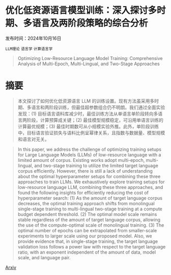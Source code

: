 # 优化低资源语言模型训练：深入探讨多时期、多语言及两阶段策略的综合分析

发布时间：2024年10月16日

`LLM理论` `语言学` `计算语言学`

> Optimizing Low-Resource Language Model Training: Comprehensive Analysis of Multi-Epoch, Multi-Lingual, and Two-Stage Approaches

# 摘要

> 本文探讨了如何优化低资源语言 LLM 的训练设置。现有方法虽采用多时期、多语言和两阶段训练，但最佳超参数组合仍不明朗。我们通过全面实验发现：(1) 目标语言语料库减少时，最佳训练方法从单语言单阶段转向多语言两阶段，计算预算成关键；(2) 最佳模型规模稳定，可沿用单语言训练的计算最优规模；(3) 最佳时期数可从小规模实验外推。此外，单阶段训练中，目标语言验证损失与语料比例呈幂律关系，且指数与数据量、模型规模和语言对无关。

> In this paper, we address the challenge of optimizing training setups for Large Language Models (LLMs) of low-resource language with a limited amount of corpus. Existing works adopt multi-epoch, multi-lingual, and two-stage training to utilize the limited target language corpus efficiently. However, there is still a lack of understanding about the optimal hyperparameter setups for combining these three approaches to train LLMs. We exhaustively explore training setups for low-resource language LLM, combining these three approaches, and found the following insights for efficiently reducing the cost of hyperparameter search: (1) As the amount of target language corpus decreases, the optimal training approach shifts from monolingual single-stage training to multi-lingual two-stage training at a compute budget dependent threshold. (2) The optimal model scale remains stable regardless of the amount of target language corpus, allowing the use of the compute-optimal scale of monolingual training. (3) The optimal number of epochs can be extrapolated from smaller-scale experiments to larger scale using our proposed model. Also, we provide evidence that, in single-stage training, the target language validation loss follows a power law with respect to the target language ratio, with an exponent independent of the amount of data, model scale, and language pair.

[Arxiv](https://arxiv.org/abs/2410.12325)